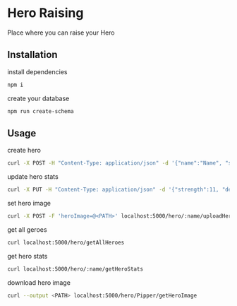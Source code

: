 # Hero Raising

Place where you can raise your Hero

## Installation

install dependencies

```bash 
npm i
```
create your database

```bash
npm run create-schema
```

## Usage

create hero 

```bash
curl -X POST -H "Content-Type: application/json" -d '{"name":"Name", "strength":10, "dexterity":10, "intelligence":10, "isInvincible":true}' localhost:5000/hero/createHero
```

update hero stats

```bash
curl -X PUT -H "Content-Type: application/json" -d '{"strength":11, "dexterity":11, "intelligence":8, "isInvincible":true}' localhost:5000/hero/:name/setHeroStats
```

set hero image

```bash
curl -X POST -F 'heroImage=@<PATH>' localhost:5000/hero/:name/uploadHeroImage       
```

get all geroes

```bash
curl localhost:5000/hero/getAllHeroes
```

get hero stats

```bash
curl localhost:5000/hero/:name/getHeroStats
```

download hero image

```bash
curl --output <PATH> localhost:5000/hero/Pipper/getHeroImage
```

